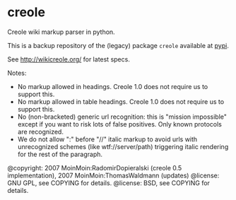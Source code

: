 # creole
Creole wiki markup parser in python.

This is a backup repository of the (legacy) package `creole` available at [pypi](https://pypi.org/project/creole/).

See http://wikicreole.org/ for latest specs.

Notes:

* No markup allowed in headings.
Creole 1.0 does not require us to support this.
* No markup allowed in table headings.
Creole 1.0 does not require us to support this.
* No (non-bracketed) generic url recognition: this is "mission impossible"
except if you want to risk lots of false positives. Only known protocols
are recognized.
* We do not allow ":" before "//" italic markup to avoid urls with
unrecognized schemes (like wtf://server/path) triggering italic rendering
for the rest of the paragraph.


@copyright: 2007 MoinMoin:RadomirDopieralski (creole 0.5 implementation),
2007 MoinMoin:ThomasWaldmann (updates)
@license: GNU GPL, see COPYING for details.
@license: BSD, see COPYING for details.
